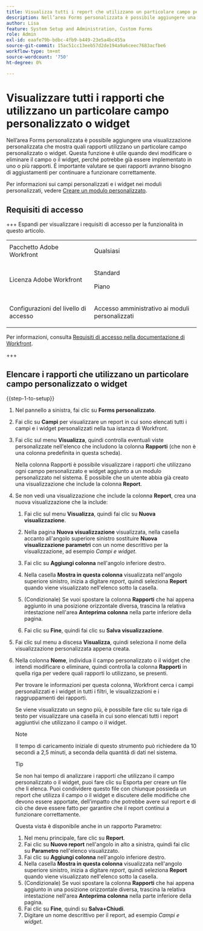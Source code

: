 ```yaml
---
title: Visualizza tutti i report che utilizzano un particolare campo personalizzato o widget
description: Nell’area Forms personalizzata è possibile aggiungere una visualizzazione personalizzata che mostra quali rapporti utilizzano un particolare campo personalizzato o widget. Questa funzione è utile quando devi modificare o eliminare il campo o il widget, perché potrebbe già essere implementato in uno o più rapporti. È importante valutare se quei rapporti avranno bisogno di aggiustamenti per continuare a funzionare correttamente.
author: Lisa
feature: System Setup and Administration, Custom Forms
role: Admin
exl-id: eaafe79b-bdbc-4fb9-b449-23e5a4bc455a
source-git-commit: 15ac51cc13eeb57d2de194a9a6ceec7683acfbe6
workflow-type: tm+mt
source-wordcount: '750'
ht-degree: 0%

---
```


# Visualizzare tutti i rapporti che utilizzano un particolare campo personalizzato o widget

Nell’area Forms personalizzata è possibile aggiungere una visualizzazione personalizzata che mostra quali rapporti utilizzano un particolare campo personalizzato o widget. Questa funzione è utile quando devi modificare o eliminare il campo o il widget, perché potrebbe già essere implementato in uno o più rapporti. È importante valutare se quei rapporti avranno bisogno di aggiustamenti per continuare a funzionare correttamente.

Per informazioni sui campi personalizzati e i widget nei moduli personalizzati, vedere [Creare un modulo personalizzato](/help/quicksilver/administration-and-setup/customize-workfront/create-manage-custom-forms/form-designer/design-a-form/design-a-form.md).

## Requisiti di accesso

+++ Espandi per visualizzare i requisiti di accesso per la funzionalità in questo articolo.

<table style="table-layout:auto"> 
 <col> 
 <col> 
 <tbody> 
  <tr> 
   <td>Pacchetto Adobe Workfront</td> 
   <td><p>Qualsiasi</p></td> 
  </tr> 
  <tr> 
   <td>Licenza Adobe Workfront</td> 
   <td><p>Standard</p>
       <p>Piano</p></td>
  </tr> 
  <tr> 
   <td>Configurazioni del livello di accesso</td> 
   <td> <p>Accesso amministrativo ai moduli personalizzati</p> </td> 
  </tr>  
 </tbody> 
</table>

Per informazioni, consulta [Requisiti di accesso nella documentazione di Workfront](/help/quicksilver/administration-and-setup/add-users/access-levels-and-object-permissions/access-level-requirements-in-documentation.md).

+++

## Elencare i rapporti che utilizzano un particolare campo personalizzato o widget

{{step-1-to-setup}}

1. Nel pannello a sinistra, fai clic su **Forms personalizzato**.
1. Fai clic su **Campi** per visualizzare un report in cui sono elencati tutti i campi e i widget personalizzati nella tua istanza di Workfront.

1. Fai clic sul menu **Visualizza**, quindi controlla eventuali viste personalizzate nell&#39;elenco che includono la colonna **Rapporti** (che non è una colonna predefinita in questa scheda).

   Nella colonna Rapporti è possibile visualizzare i rapporti che utilizzano ogni campo personalizzato e widget aggiunto a un modulo personalizzato nel sistema. È possibile che un utente abbia già creato una visualizzazione che include la colonna **Report**.

1. Se non vedi una visualizzazione che include la colonna **Report**, crea una nuova visualizzazione che la include:

   1. Fai clic sul menu **Visualizza**, quindi fai clic su **Nuova visualizzazione**.

   1. Nella pagina **Nuova visualizzazione** visualizzata, nella casella accanto all&#39;angolo superiore sinistro sostituire **Nuova visualizzazione parametri** con un nome descrittivo per la visualizzazione, ad esempio *Campi e widget*.

   1. Fai clic su **Aggiungi colonna** nell&#39;angolo inferiore destro.
   1. Nella casella **Mostra in questa colonna** visualizzata nell&#39;angolo superiore sinistro, inizia a digitare *report*, quindi seleziona **Report** quando viene visualizzato nell&#39;elenco sotto la casella.

   1. (Condizionale) Se vuoi spostare la colonna **Rapporti** che hai appena aggiunto in una posizione orizzontale diversa, trascina la relativa intestazione nell&#39;area **Anteprima colonna** nella parte inferiore della pagina.

   1. Fai clic su **Fine**, quindi fai clic su **Salva visualizzazione**.

1. Fai clic sul menu a discesa **Visualizza**, quindi seleziona il nome della visualizzazione personalizzata appena creata.
1. Nella colonna **Nome**, individua il campo personalizzato o il widget che intendi modificare o eliminare, quindi controlla la colonna **Rapporti** in quella riga per vedere quali rapporti lo utilizzano, se presenti.

   Per trovare le informazioni per questa colonna, Workfront cerca i campi personalizzati e i widget in tutti i filtri, le visualizzazioni e i raggruppamenti dei rapporti.

   Se viene visualizzato un segno più, è possibile fare clic su tale riga di testo per visualizzare una casella in cui sono elencati tutti i report aggiuntivi che utilizzano il campo o il widget.

   >[!NOTE]
   >
   >Il tempo di caricamento iniziale di questo strumento può richiedere da 10 secondi a 2,5 minuti, a seconda della quantità di dati nel sistema.

   >[!TIP]
   >
   >Se non hai tempo di analizzare i rapporti che utilizzano il campo personalizzato o il widget, puoi fare clic su Esporta per creare un file che li elenca. Puoi condividere questo file con chiunque possieda un report che utilizza il campo o il widget e discutere delle modifiche che devono essere apportate, dell’impatto che potrebbe avere sul report e di ciò che deve essere fatto per garantire che il report continui a funzionare correttamente.
   >
   >Questa vista è disponibile anche in un rapporto Parametro:
   >      
   > 1. Nel menu principale, fare clic su **Report**.
   > 1. Fai clic su **Nuovo report** nell&#39;angolo in alto a sinistra, quindi fai clic su **Parametro** nell&#39;elenco visualizzato.
   > 1. Fai clic su **Aggiungi colonna** nell&#39;angolo inferiore destro.
   > 1. Nella casella **Mostra in questa colonna** visualizzata nell&#39;angolo superiore sinistro, inizia a digitare *report*, quindi seleziona **Report** quando viene visualizzato nell&#39;elenco sotto la casella.
   > 1. (Condizionale) Se vuoi spostare la colonna **Rapporti** che hai appena aggiunto in una posizione orizzontale diversa, trascina la relativa intestazione nell&#39;area **Anteprima colonna** nella parte inferiore della pagina.
   > 1. Fai clic su **Fine**, quindi su **Salva+Chiudi**.
   > 1. Digitare un nome descrittivo per il report, ad esempio *Campi e widget*.
